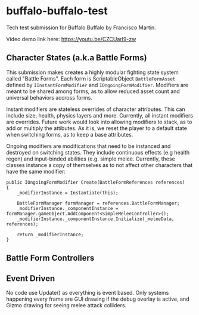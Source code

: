 # buffalo-buffalo-test
Tech test submission for Buffalo Buffalo by Francisco Martin.

Video demo link here: https://youtu.be/CZCUarl9-zw

## Character States (a.k.a Battle Forms)
This submission makes creates a highly modular fighting state system called "Battle Forms". Each form is ScriptableObject `BattleFormAsset` defined by `IInstantFormModifier` and `IOngoingFormModifier`. Modifiers are meant to be shared among forms, as to allow reduced asset count and universal behaviors accross forms. 

Instant modifiers are stateless overrides of character attributes. This can include size, health, physics layers and more. Currently, all instant modifiers are overrides. Future work would look into allowing modifiers to stack, as to add or multiply the attibutes. As it is, we reset the player to a default state when switching forms, as to keep a base attributes.

Ongoing modifiers are modifications that need to be instanced and destroyed on switching states. They include continuous effects (e.g health regen) and input-binded abilities (e.g. simple melee. Currently, these classes instance a copy of themselves as to not affect other characters that have the same modifier:
```
public IOngoingFormModifier Create(BattleFormReferences references)
{
    _modifierInstance = Instantiate(this);

    BattleFormManager formManager = references.BattleFormManager;
    _modifierInstance._componentInstance = formManager.gameObject.AddComponent<SimpleMeleeController>();
    _modifierInstance._componentInstance.Initialize(_meleeData, references);

    return _modifierInstance;
}
```

## Battle Form Controllers

## Event Driven
No code use Update() as everything is event based. Only systems happening every frame are GUI drawing if the debug overlay is active, and Gizmo drawing for seeing melee attack colliders.
